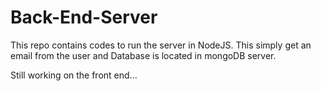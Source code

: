 # Back-End-Server

This repo contains codes to run the server in NodeJS.
This simply get an email from the user and
Database is located in mongoDB server. 

Still working on the front end...
